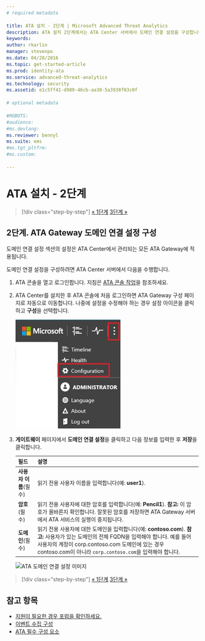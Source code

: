 ```yaml
---
# required metadata

title: ATA 설치 - 2단계 | Microsoft Advanced Threat Analytics
description: ATA 설치 2단계에서는 ATA Center 서버에서 도메인 연결 설정을 구성합니다.
keywords:
author: rkarlin
manager: stevenpo
ms.date: 04/28/2016
ms.topic: get-started-article
ms.prod: identity-ata
ms.service: advanced-threat-analytics
ms.technology: security
ms.assetid: e1c5ff41-d989-46cb-aa38-5a3938f03c0f

# optional metadata

#ROBOTS:
#audience:
#ms.devlang:
ms.reviewer: bennyl
ms.suite: ems
#ms.tgt_pltfrm:
#ms.custom:

---
```


# ATA 설치 - 2단계

>[!div class="step-by-step"]
[« 1단계](install-ata-step1.md)
[3단계 »](install-ata-step3.md)

## 2단계. ATA Gateway 도메인 연결 설정 구성
도메인 연결 설정 섹션의 설정은 ATA Center에서 관리되는 모든 ATA Gateway에 적용됩니다.

도메인 연결 설정을 구성하려면 ATA Center 서버에서 다음을 수행합니다.

1.  ATA 콘솔을 열고 로그인합니다. 지침은 [ATA 콘솔 작업](/advanced-threat-analytics/understand/working-with-ata-console)을 참조하세요.

2.  ATA Center를 설치한 후 ATA 콘솔에 처음 로그인하면 ATA Gateway 구성 페이지로 자동으로 이동합니다. 나중에 설정을 수정해야 하는 경우 설정 아이콘을 클릭하고 **구성**을 선택합니다.

    ![ATA Gateway 구성 설정](media/ATA-config-icon.JPG)

3.  **게이트웨이** 페이지에서 **도메인 연결 설정**을 클릭하고 다음 정보를 입력한 후 **저장**을 클릭합니다.

    |필드|설명|
    |---------|------------|
    |**사용자 이름**(필수)|읽기 전용 사용자 이름을 입력합니다(예: **user1**).|
    |**암호**(필수)|읽기 전용 사용자에 대한 암호를 입력합니다(예: **Pencil1**). **참고:** 이 암호가 올바른지 확인합니다. 잘못된 암호를 저장하면 ATA Gateway 서버에서 ATA 서비스의 실행이 중지됩니다.|
    |**도메인**(필수)|읽기 전용 사용자에 대한 도메인을 입력합니다(예: **contoso.com**). **참고:** 사용자가 있는 도메인의 전체 FQDN을 입력해야 합니다. 예를 들어 사용자의 계정이 corp.contoso.com 도메인에 있는 경우 contoso.com이 아니라 `corp.contoso.com`을 입력해야 합니다.|
    ![ATA 도메인 연결 설정 이미지](media/ATA-Domain-Connectivity-User.JPG)


>[!div class="step-by-step"]
[« 1단계](install-ata-step1.md)
[3단계 »](install-ata-step3.md)


## 참고 항목

- [지원이 필요한 경우 포럼을 확인하세요.](https://social.technet.microsoft.com/Forums/security/en-US/home?forum=mata)
- [이벤트 수집 구성](/advanced-threat-analytics/plandesign/configure-event-collection)
- [ATA 필수 구성 요소](/advanced-threat-analytics/plandesign/ata-prerequisites)


<!--HONumber=Apr16_HO2-->


